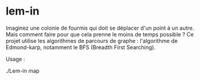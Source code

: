 # lem-in

Imaginez une colonie de fourmis qui doit se déplacer d'un point à un autre. Mais comment faire pour que cela prenne le moins de temps possible ? Ce projet utilise les algorithmes de parcours de graphe : l'algorithme de Edmond-karp, notamment le BFS (Breadth First Searching).

Usage :

./Lem-in map
